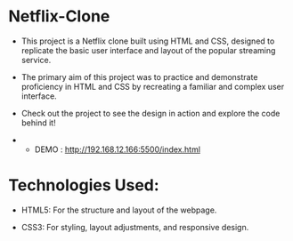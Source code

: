 # Netflix-Clone
- This project is a Netflix clone built using HTML and CSS, designed to replicate the basic user interface and layout of the popular streaming service.

- The primary aim of this project was to practice and demonstrate proficiency in HTML and CSS by recreating a familiar and complex user interface.

- Check out the project to see the design in action and explore the code behind it!
- - DEMO : http://192.168.12.166:5500/index.html

# Technologies Used:

- HTML5: For the structure and layout of the webpage.

- CSS3: For styling, layout adjustments, and responsive design.





